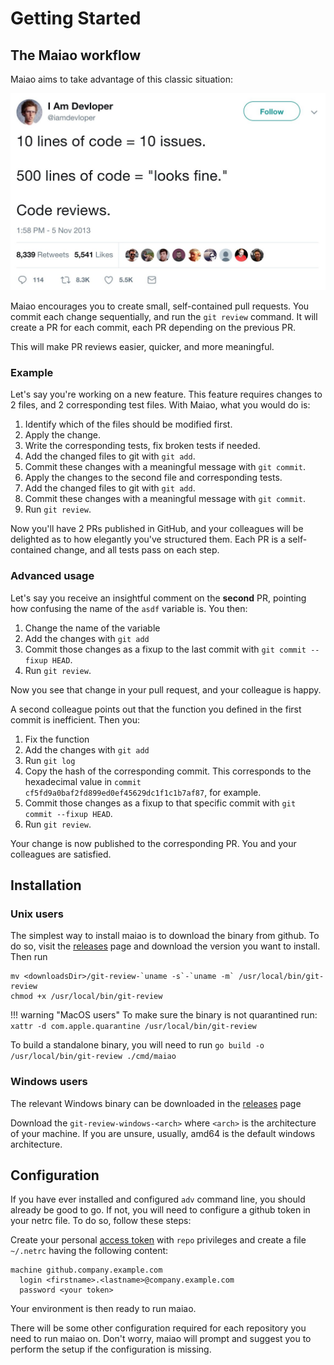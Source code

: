 # Getting Started

## The Maiao workflow

Maiao aims to take advantage of this classic situation:

![](img/code_reviews_tweet.jpeg)

Maiao encourages you to create small, self-contained pull requests. You commit each change sequentially, and run
the `git review` command. It will create a PR for each commit, each PR depending on the previous PR.

This will make PR reviews easier, quicker, and more meaningful.

### Example

Let's say you're working on a new feature. This feature requires changes to 2 files, and 2 corresponding test files.
With Maiao, what you would do is:

1. Identify which of the files should be modified first.
2. Apply the change.
3. Write the corresponding tests, fix broken tests if needed.
4. Add the changed files to git with `git add`.
5. Commit these changes with a meaningful message with `git commit`.
6. Apply the changes to the second file and corresponding tests.
4. Add the changed files to git with `git add`.
7. Commit these changes with a meaningful message with `git commit`.
8. Run `git review`.

Now you'll have 2 PRs published in GitHub, and your colleagues will be delighted as to how elegantly you've structured
them. Each PR is a self-contained change, and all tests pass on each step.

### Advanced usage

Let's say you receive an insightful comment on the **second** PR, pointing how confusing the name of the `asdf` variable
is. You then:

1. Change the name of the variable
2. Add the changes with `git add`
3. Commit those changes as a fixup to the last commit with `git commit --fixup HEAD`.
4. Run `git review`.

Now you see that change in your pull request, and your colleague is happy.

A second colleague points out that the function you defined in the first commit is inefficient. Then you:

1. Fix the function
2. Add the changes with `git add`
3. Run `git log`
4. Copy the hash of the corresponding commit. This corresponds to the hexadecimal value
   in `commit cf5fd9a0baf2fd899ed0ef45629dc1f1c1b7af87`, for example.
5. Commit those changes as a fixup to that specific commit with `git commit --fixup HEAD`.
6. Run `git review`.

Your change is now published to the corresponding PR. You and your colleagues are satisfied.

## Installation

### Unix users

The simplest way to install maiao is to download the binary from github. To do so, visit
the [releases](https://github.com/adevinta/maiao/releases) page and download the version you want to install. Then run

```
mv <downloadsDir>/git-review-`uname -s`-`uname -m` /usr/local/bin/git-review
chmod +x /usr/local/bin/git-review
```

!!! warning "MacOS users"
To make sure the binary is not quarantined run: `xattr -d com.apple.quarantine /usr/local/bin/git-review`

To build a standalone binary, you will need to run `go build -o /usr/local/bin/git-review ./cmd/maiao`

### Windows users

The relevant Windows binary can be downloaded in the [releases](https://github.com/adevinta/maiao/releases) page

Download the `git-review-windows-<arch>` where `<arch>` is the architecture of your machine. If you are unsure, usually,
amd64 is the default windows architecture.

## Configuration

If you have ever installed and configured `adv` command line, you should already be good to go. If not, you will need to
configure a github token in your netrc file. To do so, follow these steps:

Create your personal [access token](https://github.company.example.com/settings/tokens) with `repo` privileges and
create a file `~/.netrc` having the following content:

```
machine github.company.example.com
  login <firstname>.<lastname>@company.example.com
  password <your token>
```

Your environment is then ready to run maiao.

There will be some other configuration required for each repository you need to run maiao on. Don't worry, maiao will
prompt and suggest you to perform the setup if the configuration is missing.


